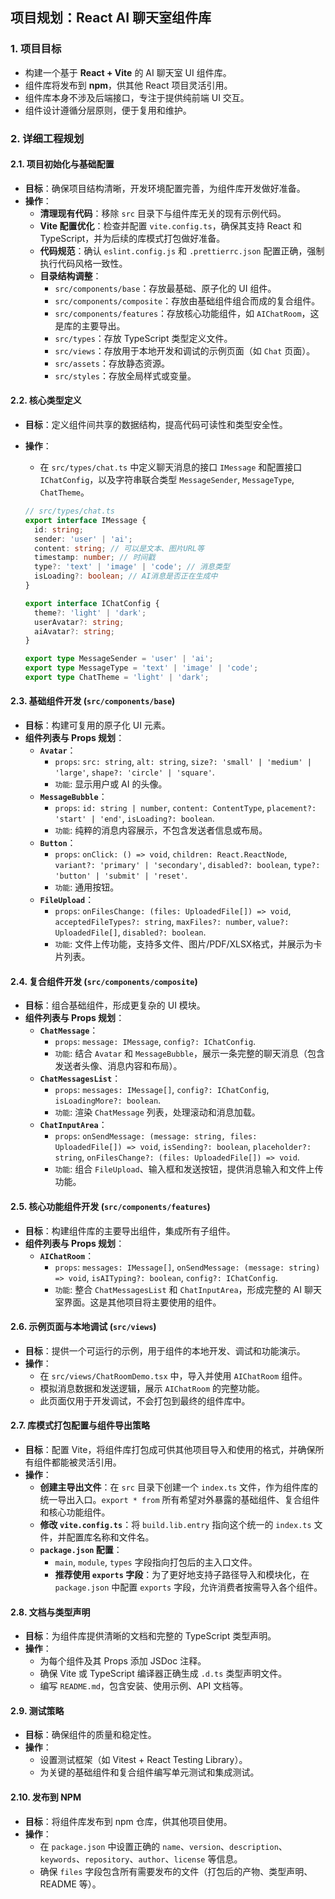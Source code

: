 ## 项目规划：React AI 聊天室组件库

### 1. 项目目标

*   构建一个基于 **React + Vite** 的 AI 聊天室 UI 组件库。
*   组件库将发布到 **npm**，供其他 React 项目灵活引用。
*   组件库本身不涉及后端接口，专注于提供纯前端 UI 交互。
*   组件设计遵循分层原则，便于复用和维护。

### 2. 详细工程规划

#### 2.1. 项目初始化与基础配置

*   **目标**：确保项目结构清晰，开发环境配置完善，为组件库开发做好准备。
*   **操作**：
    *   **清理现有代码**：移除 `src` 目录下与组件库无关的现有示例代码。
    *   **Vite 配置优化**：检查并配置 `vite.config.ts`，确保其支持 React 和 TypeScript，并为后续的库模式打包做好准备。
    *   **代码规范**：确认 `eslint.config.js` 和 `.prettierrc.json` 配置正确，强制执行代码风格一致性。
    *   **目录结构调整**：
        *   `src/components/base`：存放最基础、原子化的 UI 组件。
        *   `src/components/composite`：存放由基础组件组合而成的复合组件。
        *   `src/components/features`：存放核心功能组件，如 `AIChatRoom`，这是库的主要导出。
        *   `src/types`：存放 TypeScript 类型定义文件。
        *   `src/views`：存放用于本地开发和调试的示例页面（如 `Chat` 页面）。
        *   `src/assets`：存放静态资源。
        *   `src/styles`：存放全局样式或变量。

#### 2.2. 核心类型定义

*   **目标**：定义组件间共享的数据结构，提高代码可读性和类型安全性。
*   **操作**：
    *   在 `src/types/chat.ts` 中定义聊天消息的接口 `IMessage` 和配置接口 `IChatConfig`，以及字符串联合类型 `MessageSender`, `MessageType`, `ChatTheme`。

    ```typescript
    // src/types/chat.ts
    export interface IMessage {
      id: string;
      sender: 'user' | 'ai';
      content: string; // 可以是文本、图片URL等
      timestamp: number; // 时间戳
      type?: 'text' | 'image' | 'code'; // 消息类型
      isLoading?: boolean; // AI消息是否正在生成中
    }

    export interface IChatConfig {
      theme?: 'light' | 'dark';
      userAvatar?: string;
      aiAvatar?: string;
    }

    export type MessageSender = 'user' | 'ai';
    export type MessageType = 'text' | 'image' | 'code';
    export type ChatTheme = 'light' | 'dark';
    ```

#### 2.3. 基础组件开发 (`src/components/base`)

*   **目标**：构建可复用的原子化 UI 元素。
*   **组件列表与 Props 规划**：
    *   **`Avatar`**：
        *   `props`: `src: string`, `alt: string`, `size?: 'small' | 'medium' | 'large'`, `shape?: 'circle' | 'square'`.
        *   `功能`: 显示用户或 AI 的头像。
    *   **`MessageBubble`**：
        *   `props`: `id: string | number`, `content: ContentType`, `placement?: 'start' | 'end'`, `isLoading?: boolean`.
        *   `功能`: 纯粹的消息内容展示，不包含发送者信息或布局。
    *   **`Button`**：
        *   `props`: `onClick: () => void`, `children: React.ReactNode`, `variant?: 'primary' | 'secondary'`, `disabled?: boolean`, `type?: 'button' | 'submit' | 'reset'`.
        *   `功能`: 通用按钮。
    *   **`FileUpload`**：
        *   `props`: `onFilesChange: (files: UploadedFile[]) => void`, `acceptedFileTypes?: string`, `maxFiles?: number`, `value?: UploadedFile[]`, `disabled?: boolean`.
        *   `功能`: 文件上传功能，支持多文件、图片/PDF/XLSX格式，并展示为卡片列表。

#### 2.4. 复合组件开发 (`src/components/composite`)

*   **目标**：组合基础组件，形成更复杂的 UI 模块。
*   **组件列表与 Props 规划**：
    *   **`ChatMessage`**：
        *   `props`: `message: IMessage`, `config?: IChatConfig`.
        *   `功能`: 结合 `Avatar` 和 `MessageBubble`，展示一条完整的聊天消息（包含发送者头像、消息内容和布局）。
    *   **`ChatMessagesList`**：
        *   `props`: `messages: IMessage[]`, `config?: IChatConfig`, `isLoadingMore?: boolean`.
        *   `功能`: 渲染 `ChatMessage` 列表，处理滚动和消息加载。
    *   **`ChatInputArea`**：
        *   `props`: `onSendMessage: (message: string, files: UploadedFile[]) => void`, `isSending?: boolean`, `placeholder?: string`, `onFilesChange?: (files: UploadedFile[]) => void`.
        *   `功能`: 组合 `FileUpload`、输入框和发送按钮，提供消息输入和文件上传功能。

#### 2.5. 核心功能组件开发 (`src/components/features`)

*   **目标**：构建组件库的主要导出组件，集成所有子组件。
*   **组件列表与 Props 规划**：
    *   **`AIChatRoom`**：
        *   `props`: `messages: IMessage[]`, `onSendMessage: (message: string) => void`, `isAITyping?: boolean`, `config?: IChatConfig`.
        *   `功能`: 整合 `ChatMessagesList` 和 `ChatInputArea`，形成完整的 AI 聊天室界面。这是其他项目将主要使用的组件。

#### 2.6. 示例页面与本地调试 (`src/views`)

*   **目标**：提供一个可运行的示例，用于组件的本地开发、调试和功能演示。
*   **操作**：
    *   在 `src/views/ChatRoomDemo.tsx` 中，导入并使用 `AIChatRoom` 组件。
    *   模拟消息数据和发送逻辑，展示 `AIChatRoom` 的完整功能。
    *   此页面仅用于开发调试，不会打包到最终的组件库中。

#### 2.7. 库模式打包配置与组件导出策略

*   **目标**：配置 Vite，将组件库打包成可供其他项目导入和使用的格式，并确保所有组件都能被灵活引用。
*   **操作**：
    *   **创建主导出文件**：在 `src` 目录下创建一个 `index.ts` 文件，作为组件库的统一导出入口。`export * from` 所有希望对外暴露的基础组件、复合组件和核心功能组件。
    *   **修改 `vite.config.ts`**：将 `build.lib.entry` 指向这个统一的 `index.ts` 文件，并配置库名称和文件名。
    *   **`package.json` 配置**：
        *   `main`, `module`, `types` 字段指向打包后的主入口文件。
        *   **推荐使用 `exports` 字段**：为了更好地支持子路径导入和模块化，在 `package.json` 中配置 `exports` 字段，允许消费者按需导入各个组件。

#### 2.8. 文档与类型声明

*   **目标**：为组件库提供清晰的文档和完整的 TypeScript 类型声明。
*   **操作**：
    *   为每个组件及其 Props 添加 JSDoc 注释。
    *   确保 Vite 或 TypeScript 编译器正确生成 `.d.ts` 类型声明文件。
    *   编写 `README.md`，包含安装、使用示例、API 文档等。

#### 2.9. 测试策略

*   **目标**：确保组件的质量和稳定性。
*   **操作**：
    *   设置测试框架（如 Vitest + React Testing Library）。
    *   为关键的基础组件和复合组件编写单元测试和集成测试。

#### 2.10. 发布到 NPM

*   **目标**：将组件库发布到 npm 仓库，供其他项目使用。
*   **操作**：
    *   在 `package.json` 中设置正确的 `name`、`version`、`description`、`keywords`、`repository`、`author`、`license` 等信息。
    *   确保 `files` 字段包含所有需要发布的文件（打包后的产物、类型声明、README 等）。
